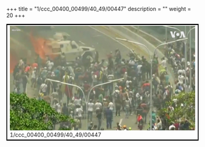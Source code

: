+++
title = "1/ccc_00400_00499/40_49/00447"
description = ""
weight = 20
+++

<table style="border:2px solid black;max-width:800px;max-height:800px;" 
><tr><td>
<img class="center-fit-jpg"
src="/jpg_/aaa_20190430_NxaOmWaI8sI_00446.jpg">
1/ccc_00400_00499/40_49/00447
</img></td></tr></table>
